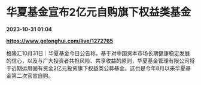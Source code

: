 # 华夏基金宣布2亿元自购旗下权益类基金

**2023-10-31 01:04**

**https://www.gelonghui.com/live/1272765**

格隆汇10月31日｜华夏基金今日公告称，基于对中国资本市场长期健康稳定发展的信心，以及与广大投资者共担风险、共享收益的原则，华夏基金管理有限公司将于近期运用固有资金2亿元投资旗下权益类公募基金。这也是今年8月以来华夏基金第二次官宣自购。